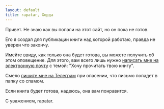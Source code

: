 ```yaml
---
layout: default
title: rapatar, Хорда
---
```


Привет. Не знаю как вы попали на этот сайт, но он пока не готов.

Его я создал для публикации книги над которой работаю, правда не уверен что закончу.

Имейте ввиду, как только она будет готова, вы можете получить об этом оповещение. Для этого, вам всего лишь нужно [написать мне на электронную почту](mailto:rapatar@gmail.com) с темой: "Хочу прочитать твою книгу".

Смело [пишите мне на Телеграм](https://t.me/rapatar) при опасении, что письмо попадет в папку со спамом.

Если книга будет готова, надеюсь, она вам понравится.

С уважением, rapatar.
